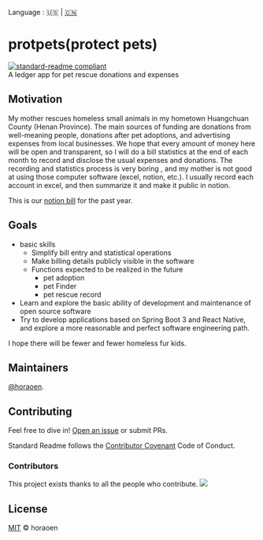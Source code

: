 Language : 🇺🇸 | [🇨🇳](./doc/readme/README.zh-CN.md)
# protpets(protect pets)
[![standard-readme compliant](https://img.shields.io/badge/readme%20style-standard-brightgreen.svg?style=flat-square)](https://github.com/RichardLitt/standard-readme) </br>
A ledger app for pet rescue donations and expenses
## Motivation
My mother rescues homeless small animals in my hometown Huangchuan County (Henan Province). The main sources of funding are donations from well-meaning people, donations after pet adoptions, and advertising expenses from local businesses. We hope that every amount of money here will be open and transparent, so I will do a bill statistics at the end of each month to record and disclose the usual expenses and donations. The recording and statistics process is very boring , and my mother is not good at using those computer software (excel, notion, etc.). I usually record each account in excel, and then summarize it and make it public in notion.

This is our [notion bill](https://water-crest-907.notion.site/7b1ef5cc02a640e18cedaa41bdf12dfd) for the past year.
## Goals
- basic skills
   - Simplify bill entry and statistical operations
   - Make billing details publicly visible in the software
   - Functions expected to be realized in the future
     - pet adoption
     - pet Finder
     - pet rescue record
- Learn and explore the basic ability of development and maintenance of open source software
- Try to develop applications based on Spring Boot 3 and React Native, and explore a more reasonable and perfect software engineering path.

I hope there will be fewer and fewer homeless fur kids.

## Maintainers
[@horaoen](https://github.com/horaoen).

## Contributing
Feel free to dive in! [Open an issue](https://github.com/horaoen/protpets/issues/new) or submit PRs.

Standard Readme follows the [Contributor Covenant](http://contributor-covenant.org/version/1/3/0/) Code of Conduct.

### Contributors
This project exists thanks to all the people who contribute. 
<a href="https://github.com/horaoen/protpets/graphs/contributors"><img src="https://opencollective.com/protpets/contributors.svg?width=890&button=false" /></a>

## License
[MIT](LICENSE) © horaoen
